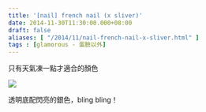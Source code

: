 ```yaml
---
title: '[nail] french nail (x sliver)'
date: 2014-11-30T11:30:00.000+08:00
draft: false
aliases: [ "/2014/11/nail-french-nail-x-sliver.html" ]
tags : [glamorous - 蛋臉以外]
---
```


只有天氣凍一點才適合的顏色  

[![](https://farm4.staticflickr.com/3722/9728797503_6e1cd34cc7_z.jpg)](https://farm4.staticflickr.com/3722/9728797503_6e1cd34cc7_z.jpg)

透明底配閃亮的銀色，bling bling！